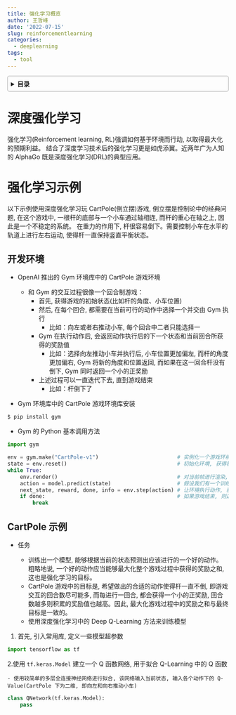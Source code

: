 ```yaml
---
title: 强化学习概览
author: 王哲峰
date: '2022-07-15'
slug: reinforcementlearning
categories:
  - deeplearning
tags:
  - tool
---
```


<style>
details {
    border: 1px solid #aaa;
    border-radius: 4px;
    padding: .5em .5em 0;
}
summary {
    font-weight: bold;
    margin: -.5em -.5em 0;
    padding: .5em;
}
details[open] {
    padding: .5em;
}
details[open] summary {
    border-bottom: 1px solid #aaa;
    margin-bottom: .5em;
}
img {
    pointer-events: none;
}
</style>

<details><summary>目录</summary><p>

- [深度强化学习](#深度强化学习)
- [强化学习示例](#强化学习示例)
  - [开发环境](#开发环境)
  - [CartPole 示例](#cartpole-示例)
</p></details><p></p>

# 深度强化学习

强化学习(Reinforcement learning, RL)强调如何基于环境而行动, 以取得最大化的预期利益。
结合了深度学习技术后的强化学习更是如虎添翼。近两年广为人知的 AlphaGo 既是深度强化学习(DRL)的典型应用。

# 强化学习示例

以下示例使用深度强化学习玩 CartPole(倒立摆)游戏, 倒立摆是控制论中的经典问题, 
在这个游戏中, 一根杆的底部与一个小车通过轴相连, 而杆的重心在轴之上, 因此是一个不稳定的系统。
在重力的作用下, 杆很容易倒下。需要控制小车在水平的轨道上进行左右运动, 使得杆一直保持竖直平衡状态。

## 开发环境

- OpenAI 推出的 Gym 环境库中的 CartPole 游戏环境
    - 和 Gym 的交互过程很像一个回合制游戏：
        - 首先, 获得游戏的初始状态(比如杆的角度、小车位置)
        - 然后, 在每个回合, 都需要在当前可行的动作中选择一个并交由 Gym 执行
            - 比如：向左或者右推动小车, 每个回合中二者只能选择一
        - Gym 在执行动作后, 会返回动作执行后的下一个状态和当前回合所获得的奖励值
            - 比如：选择向左推动小车并执行后, 小车位置更加偏左, 而杆的角度更加偏右, Gym 将新的角度和位置返回, 
              而如果在这一回合杆没有倒下, Gym 同时返回一个小的正奖励
        - 上述过程可以一直迭代下去, 直到游戏结束
            - 比如：杆倒下了

- Gym 环境库中的 CartPole 游戏环境库安装

```bash
$ pip install gym
```

- Gym 的 Python 基本调用方法

```python
import gym

env = gym.make("CartPole-v1")                         # 实例化一个游戏环境, 参数为游戏名称
state = env.reset()                                   # 初始化环境, 获得初始状态
while True:
    env.render()                                      # 对当前帧进行渲染, 绘图到屏幕
    action = model.predict(state)                     # 假设我们有一个训练好的模型, 能够通过当前状态预测出这时应该进行的动作
    next_state, reward, done, info = env.step(action) # 让环境执行动作, 获得执行完动作的下一个状态, 动作的奖励, 游戏是否一结束以及额外信息
    if done:                                          # 如果游戏结束, 则退出循环
        break
```

## CartPole 示例

- 任务

    - 训练出一个模型, 能够根据当前的状态预测出应该进行的一个好的动作。
      粗略地说, 一个好的动作应当能够最大化整个游戏过程中获得的奖励之和, 
      这也是强化学习的目标。
    - CartPole 游戏中的目标是, 希望做出的合适的动作使得杆一直不倒, 
      即游戏交互的回合数尽可能多, 而每进行一回合, 都会获得一个小的正奖励, 
      回合数越多则积累的奖励值也越高。因此, 最大化游戏过程中的奖励之和与最终目标是一致的。
    - 使用深度强化学习中的 Deep Q-Learning 方法来训练模型

1. 首先, 引入常用库, 定义一些模型超参数

```python
import tensorflow as tf
```

2.使用 `tf.keras.Model` 建立一个 Q 函数网络, 用于拟合 Q-Learning 中的 Q 函数

    - 使用较简单的多层全连接神经网络进行拟合, 该网络输入当前状态, 输入各个动作下的 Q-Value(CartPole 下为二维, 即向左和向右推动小车)

```python
class QNetwork(tf.keras.Model):
    pass
```
